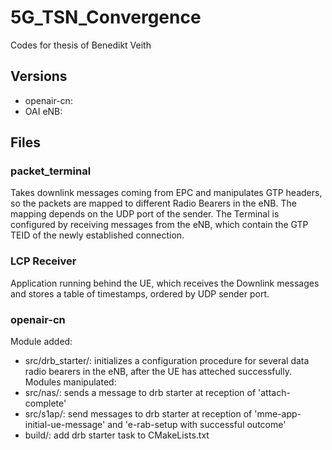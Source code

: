 # 5G_TSN_Convergence
Codes for thesis of Benedikt Veith

## Versions
* openair-cn:
* OAI eNB:

## Files
### packet_terminal
Takes downlink messages coming from EPC and manipulates GTP headers, so the packets are mapped to different Radio Bearers in the eNB.
The mapping depends on the UDP port of the sender.
The Terminal is configured by receiving messages from the eNB, which contain the GTP TEID of the newly established connection.

### LCP Receiver
Application running behind the UE, which receives the Downlink messages and stores a table of timestamps, ordered by UDP sender port.

### openair-cn
Module added:
* src/drb_starter/: initializes a configuration procedure for several data radio bearers in the eNB, after the UE has atteched successfully.
Modules manipulated:
* src/nas/: sends a message to drb starter at reception of 'attach-complete'
* src/s1ap/: send messages to drb starter at reception of 'mme-app-initial-ue-message' and 'e-rab-setup with successful outcome'
* build/: add drb starter task to CMakeLists.txt
